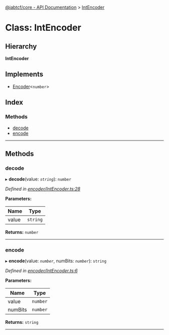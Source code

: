 [@iabtcf/core - API Documentation](../README.md) > [IntEncoder](../classes/intencoder.md)

# Class: IntEncoder

## Hierarchy

**IntEncoder**

## Implements

* [Encoder](../interfaces/encoder.md)<`number`>

## Index

### Methods

* [decode](intencoder.md#decode)
* [encode](intencoder.md#encode)

---

## Methods

<a id="decode"></a>

###  decode

▸ **decode**(value: *`string`*): `number`

*Defined in [encoder/IntEncoder.ts:28](https://github.com/chrispaterson/iabtcf-es/blob/0ed9ac2/modules/core/src/encoder/IntEncoder.ts#L28)*

**Parameters:**

| Name | Type |
| ------ | ------ |
| value | `string` |

**Returns:** `number`

___
<a id="encode"></a>

###  encode

▸ **encode**(value: *`number`*, numBits: *`number`*): `string`

*Defined in [encoder/IntEncoder.ts:6](https://github.com/chrispaterson/iabtcf-es/blob/0ed9ac2/modules/core/src/encoder/IntEncoder.ts#L6)*

**Parameters:**

| Name | Type |
| ------ | ------ |
| value | `number` |
| numBits | `number` |

**Returns:** `string`

___


